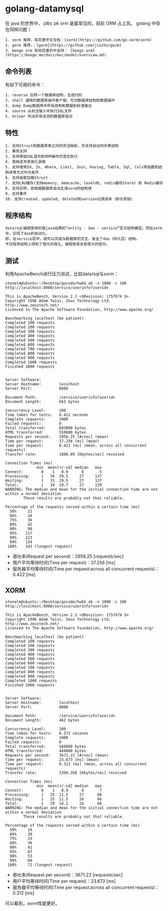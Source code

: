 # golang-datamysql

在 java 的世界中， jdbc pk orm 是最常见的，目前 ORM 占上风。 golang 中存在同样问题！

	1. xorm 推荐，有完善中文文档：[xorm](https://github.com/go-xorm/xorm)
	2. gorm 推荐，：[gorm](https://github.com/jinzhu/gorm)
	3. beego orm 有较完善的中支持： [beego orm](https://beego.me/docs/mvc/model/overview.md)


## 命令列表

有如下可用的命令：

	1. reverse 反转一个数据库结构，生成代码
	2. shell 通用的数据库操作客户端，可对数据库结构和数据操作
	3. dump Dump数据库中所有结构和数据到标准输出
	4. source 从标注输入中执行SQL文件
	5. driver 列出所有支持的数据库驱动

## 特性

	1. 支持Struct和数据库表之间的灵活映射，并支持自动同步表结构
	2. 事务支持
	3. 支持原始SQL语句和ORM操作的混合执行
	4. 使用连写来简化调用
	5. 支持使用Id, In, Where, Limit, Join, Having, Table, Sql, Cols等函数和结构体等方式作为条件
	6. 支持级联加载Struct
	7. 支持LRU缓存(支持memory, memcache, leveldb, redis缓存Store) 和 Redis缓存
	8. 支持反转，即根据数据库自动生成xorm的结构体
	9. 支持事件
	10. 支持created, updated, deleted和version记录版本（即乐观锁）

## 程序结构

	data/sql编程使用的是java经典的“entity - dao - service”层次结构模型。而在xorm中，实现了dao的自动化。
	即，在service层中，就可以完成与数据库的交互，省去了dao（持久层）结构。
	不仅程序结构上得到了很大的简化，编程效率也有很大的提升。


## 测试

利用ApacheBench进行压力测试，比较data/sql与xorm：

```shell
stonelm@ubuntu:~/Desktop/gocode/hw6$ ab -n 1000 -c 100 http://localhost:8080/service/userinfo?userid=

This is ApacheBench, Version 2.3 <$Revision: 1757674 $>
Copyright 1996 Adam Twiss, Zeus Technology Ltd, http://www.zeustech.net/
Licensed to The Apache Software Foundation, http://www.apache.org/

Benchmarking localhost (be patient)
Completed 100 requests
Completed 200 requests
Completed 300 requests
Completed 400 requests
Completed 500 requests
Completed 600 requests
Completed 700 requests
Completed 800 requests
Completed 900 requests
Completed 1000 requests
Finished 1000 requests


Server Software:        
Server Hostname:        localhost
Server Port:            8080

Document Path:          /service/userinfo?userid=
Document Length:        663 bytes

Concurrency Level:      100
Time taken for tests:   0.412 seconds
Complete requests:      1000
Failed requests:        0
Total transferred:      683000 bytes
HTML transferred:       559000 bytes
Requests per second:    2956.25 [#/sec] (mean)
Time per request:       37.256 [ms] (mean)
Time per request:       0.422 [ms] (mean, across all concurrent requests)
Transfer rate:          1888.89 [Kbytes/sec] received

Connection Times (ms)
              min  mean[+/-sd] median   max
Connect:        0    1   0.9      0       5
Processing:     1   34  29.5     27     137
Waiting:        1   33  29.5     27     137
Total:          1   34  29.7     27     139
WARNING: The median and mean for the initial connection time are not within a normal deviation
        These results are probably not that reliable.

Percentage of the requests served within a certain time (ms)
  50%     22
  66%     34
  75%     36
  80%     42
  90%     90
  95%    117
  98%    123
  99%    134
 100%    143 (longest request)
```

- 吞吐率(Request per second)：2956.25 [requests/sec]
- 用户平均等待时间(Time per request)：37.256 [ms]
- 服务器平均等待时间(Time per request:across all concurrent requests)：0.422 [ms]



## XORM

```shell
stonelm@ubuntu:~/Desktop/gocode/hw6$ ab -n 1000 -c 100 http://localhost:8080/service/userinfo?userid=

This is ApacheBench, Version 2.3 <$Revision: 1757674 $>
Copyright 1996 Adam Twiss, Zeus Technology Ltd, http://www.zeustech.net/
Licensed to The Apache Software Foundation, http://www.apache.org/

Benchmarking localhost (be patient)
Completed 100 requests
Completed 200 requests
Completed 300 requests
Completed 400 requests
Completed 500 requests
Completed 600 requests
Completed 700 requests
Completed 800 requests
Completed 900 requests
Completed 1000 requests
Finished 1000 requests


Server Software:        
Server Hostname:        localhost
Server Port:            8080

Document Path:          /service/userinfo?userid=
Document Length:        462 bytes

Concurrency Level:      100
Time taken for tests:   0.272 seconds
Complete requests:      1000
Failed requests:        0
Total transferred:      568000 bytes
HTML transferred:       444000 bytes
Requests per second:    3671.22 [#/sec] (mean)
Time per request:       23.673 [ms] (mean)
Time per request:       0.312 [ms] (mean, across all concurrent requests)
Transfer rate:          2399.358 [Kbytes/sec] received

Connection Times (ms)
              min  mean[+/-sd] median   max
Connect:        0    1   0.9      0       7
Processing:     1   25  11.5     27      68
Waiting:        1   25  11.5     26      66
Total:          1   29  14.1     28      68
WARNING: The median and mean for the initial connection time are not within a normal deviation
        These results are probably not that reliable.

Percentage of the requests served within a certain time (ms)
  50%     26
  66%     30
  75%     33
  80%     36
  90%     41
  95%     47
  98%     53
  99%     60
 100%     72 (longest request)
```

- 吞吐率(Request per second)：3671.22 [requests/sec]
- 用户平均等待时间(Time per request)：23.673 [ms]
- 服务器平均等待时间(Time per request:across all concurrent requests)：0.312 [ms]


可以看到，xorm性能更好。
